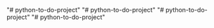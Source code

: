 "# python-to-do-project" 
"# python-to-do-project" 
"# python-to-do-project" 
"# python-to-do-project" 
